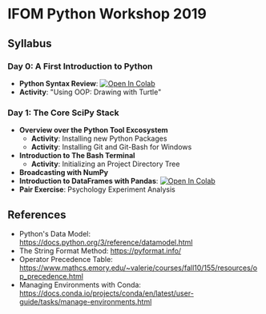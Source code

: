 # IFOM Python Workshop 2019

## Syllabus
### Day 0: A First Introduction to Python
  - **Python Syntax Review**: [![Open In Colab](https://colab.research.google.com/assets/colab-badge.svg)](https://colab.research.google.com/github/nickdelgrosso/IFOM-Python-Workshop2019/blob/master/Day0/Python%20Syntax1.ipynb)
  - **Activity**: "Using OOP: Drawing with Turtle"
  
### Day 1: The Core SciPy Stack
  - **Overview over the Python Tool Excosystem**
    - **Activity**: Installing new Python Packages
    - **Activity**: Installing Git and Git-Bash for Windows
  - **Introduction to The Bash Terminal**
    - **Activity**: Initializing an Project Directory Tree
  - **Broadcasting with NumPy**
  - **Introduction to DataFrames with Pandas**: [![Open In Colab](https://colab.research.google.com/assets/colab-badge.svg)](https://colab.research.google.com/github/nickdelgrosso/IFOM-Python-Workshop2019/blob/master/Day0/DataFrames1.ipynb)
  - **Pair Exercise**: Psychology Experiment Analysis
  

## References

  - Python's Data Model:  https://docs.python.org/3/reference/datamodel.html
  - The String Format Method: https://pyformat.info/
  - Operator Precedence Table: https://www.mathcs.emory.edu/~valerie/courses/fall10/155/resources/op_precedence.html
  - Managing Environments with Conda: https://docs.conda.io/projects/conda/en/latest/user-guide/tasks/manage-environments.html
  
